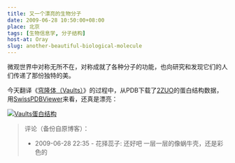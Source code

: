 ```yaml
---
title: 又一个漂亮的生物分子
date: 2009-06-28 10:50:00+08:00
place: 北京
tags: [生物信息学, 分子结构]
host-at: Oray
slug: another-beautiful-biological-molecule
---
```


微观世界中对称无所不在，对称成就了各种分子的功能，也向研究和发现它们的人们传递了那份独特的美。

今天翻译《[穹隆体（Vaults）](http://yanll.vicp.net/blog/projects/translations/molecule-of-the-month-zh/2009-06-vaults/)》的过程中，从PDB下载了[2ZUO](http://www.rcsb.org/pdb/explore.do?structureId=2zuo)的蛋白结构数据，用[SwissPDBViewer](http://spdbv.vital-it.ch/)来看，还真是漂亮：

[![Vaults蛋白结构](/images/2009/0628/vaults-300x230.jpg)](/images/2009/0628/vaults.jpg)

> 评论（备份自原博客）：
> 
> * 2009-06-28 22:35 - 花择蕊子: 还好吧 一层一层的像蜗牛壳，还是彩色的
